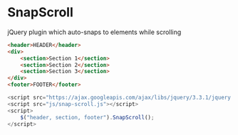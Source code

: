# SnapScroll
jQuery plugin which auto-snaps to elements while scrolling

```html
<header>HEADER</header>
<div>
	<section>Section 1</section>
	<section>Section 2</section>
	<section>Section 3</section>
</div>
<footer>FOOTER</footer>
```

```javascript
<script src="https://ajax.googleapis.com/ajax/libs/jquery/3.3.1/jquery.min.js"></script>
<script src="js/snap-scroll.js"></script>
<script>
	$("header, section, footer").SnapScroll();
</script>
```